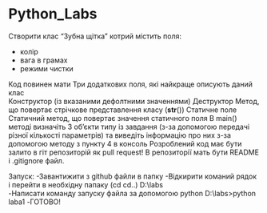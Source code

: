 # Python_Labs
Створити клас “Зубна щітка” котрий містить поля:
- колір 
- вага в грамах
- режими чистки

Код повинен мати
Три додаткових поля, які найкраще описують даний клас	
Конструктор (із вказаними дефолтними значеннями)
Деструктор
Метод, що повертає стрічкове представлення класу (__str__())
Статичне поле
Статичний метод, що повертає значення статичного поля
В main() методі визначіть 3 об’єкти типу із завдання (з-за допомогою передачі різної кількості параметрів) та виведіть інформацію про них з-за допомогою методу з пункту 4 в консоль
Розроблений код має бути залито в гіт репозиторій як pull request! В репозиторії мать бути README і .gitignore файл. 

Запуск:
-Завантижити з github файли в папку
-Відкирити команий рядок і перейти в необхідну папаку (cd  cd..) D:\labs\
-Написати команду запуску файла за допомогою python D:\labs>python laba1
-ГОТОВО!
